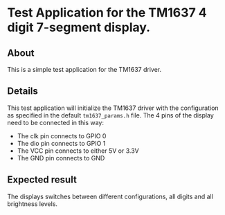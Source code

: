 # Test Application for the TM1637 4 digit 7-segment display.

## About

This is a simple test application for the TM1637 driver.

## Details

This test application will initialize the TM1637 driver with the configuration
as specified in the default `tm1637_params.h` file. The 4 pins of the display need to
be connected in this way:
- The clk pin connects to GPIO 0
- The dio pin connects to GPIO 1
- The VCC pin connects to either 5V or 3.3V
- The GND pin connects to GND

## Expected result
The displays switches between different configurations, all digits and all brightness levels.